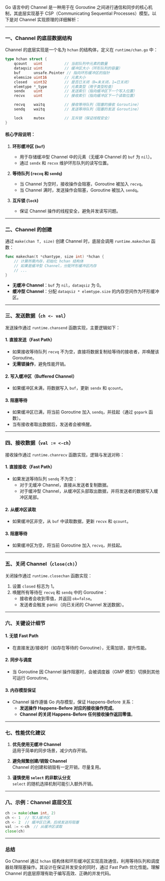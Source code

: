 Go 语言中的 Channel 是一种用于在 Goroutine 之间进行通信和同步的核心机制，其底层实现基于 CSP（Communicating Sequential Processes）模型。以下是对 Channel 实现原理的详细解析：

---

### 一、Channel 的底层数据结构

Channel 的底层实现是一个名为 `hchan` 的结构体，定义在 `runtime/chan.go` 中：

```go
type hchan struct {
    qcount   uint          // 当前队列中元素的数量
    dataqsiz uint          // 缓冲区大小（环形队列的容量）
    buf      unsafe.Pointer // 指向环形缓冲区的指针
    elemsize uint16        // 元素大小
    closed   uint32        // 是否已关闭（0=未关闭，1=已关闭）
    elemtype *_type        // 元素类型（用于类型检查）
    sendx    uint          // 发送索引（指向缓冲区下一个写入位置）
    recvx    uint          // 接收索引（指向缓冲区下一个读取位置）

    recvq    waitq         // 接收等待队列（阻塞的接收 Goroutine）
    sendq    waitq         // 发送等待队列（阻塞的发送 Goroutine）

    lock     mutex         // 互斥锁（保证线程安全）
}
```

#### 核心字段说明：

1. **环形缓冲区 (`buf`)**

   - 用于存储缓冲型 Channel 中的元素（无缓冲 Channel 的 `buf` 为 `nil`）。
   - 通过 `sendx` 和 `recvx` 维护环形队列的读写位置。

2. **等待队列 (`recvq` 和 `sendq`)**

   - 当 Channel 为空时，接收操作会阻塞，Goroutine 被加入 `recvq`。
   - 当 Channel 满时，发送操作会阻塞，Goroutine 被加入 `sendq`。

3. **互斥锁 (`lock`)**
   - 保证 Channel 操作的线程安全，避免并发读写问题。

---

### 二、Channel 的创建

通过 `make(chan T, size)` 创建 Channel 时，底层会调用 `runtime.makechan` 函数：

```go
func makechan(t *chantype, size int) *hchan {
    // 计算所需内存，初始化 hchan 结构体
    // 如果是缓冲型 Channel，分配环形缓冲区内存
    // ...
}
```

- **无缓冲 Channel**：`buf` 为 `nil`，`dataqsiz` 为 0。
- **缓冲型 Channel**：分配 `dataqsiz * elemtype.size` 的内存空间作为环形缓冲区。

---

### 三、发送数据（`ch <- val`）

发送操作通过 `runtime.chansend` 函数实现，主要逻辑如下：

#### 1. 直接发送（Fast Path）

- 如果接收等待队列 `recvq` 不为空，直接将数据复制给等待的接收者，并唤醒该 Goroutine。
- **无需锁操作**，避免性能开销。

#### 2. 写入缓冲区（Buffered Channel）

- 如果缓冲区未满，将数据写入 `buf`，更新 `sendx` 和 `qcount`。

#### 3. 阻塞等待

- 如果缓冲区已满，将当前 Goroutine 加入 `sendq`，并挂起（通过 `gopark` 函数）。
- 当有接收者取出数据后，发送者会被唤醒。

---

### 四、接收数据（`val := <-ch`）

接收操作通过 `runtime.chanrecv` 函数实现，逻辑与发送对称：

#### 1. 直接接收（Fast Path）

- 如果发送等待队列 `sendq` 不为空：
  - 对于无缓冲 Channel，直接从发送者复制数据。
  - 对于缓冲型 Channel，从缓冲区头部取出数据，并将发送者的数据写入缓冲区尾部。

#### 2. 从缓冲区读取

- 如果缓冲区非空，从 `buf` 中读取数据，更新 `recvx` 和 `qcount`。

#### 3. 阻塞等待

- 如果缓冲区为空，将当前 Goroutine 加入 `recvq`，并挂起。

---

### 五、关闭 Channel（`close(ch)`）

关闭操作通过 `runtime.closechan` 函数实现：

1. 设置 `closed` 标志为 1。
2. 唤醒所有等待在 `recvq` 和 `sendq` 中的 Goroutine：
   - 接收者会收到零值，并返回 `ok=false`。
   - 发送者会触发 panic（向已关闭的 Channel 发送数据）。

---

### 六、关键设计细节

#### 1. 无锁 Fast Path

- 在直接发送/接收时（如存在等待的 Goroutine），无需加锁，提升性能。

#### 2. 同步与调度

- 当 Goroutine 因 Channel 操作阻塞时，会被调度器（GMP 模型）切换到其他可运行 Goroutine。

#### 3. 内存模型保证

- Channel 操作遵循 Go 内存模型，保证 Happens-Before 关系：
  - **发送操作 Happens-Before 对应的接收操作完成**。
  - **Channel 的关闭 Happens-Before 任何接收操作返回零值**。

---

### 七、性能优化建议

1. **优先使用无缓冲 Channel**  
   适用于简单的同步场景，减少内存开销。

2. **避免频繁创建/销毁 Channel**  
   Channel 的创建和销毁有一定开销，尽量复用。

3. **谨慎使用 `select` 的非默认分支**  
   `select` 的随机选择机制可能引入额外开销。

---

### 八、示例：Channel 底层交互

```go
ch := make(chan int, 2)
ch <- 1  // 写入缓冲区
ch <- 2  // 缓冲区已满，后续发送将阻塞
val := <-ch  // 从缓冲区读取
close(ch)
```

---

### 总结

Go Channel 通过 `hchan` 结构体和环形缓冲区实现高效通信，利用等待队列和调度器处理阻塞操作。其设计在保证并发安全的同时，通过 Fast Path 优化性能。理解 Channel 的底层原理有助于编写高效、正确的并发代码。
